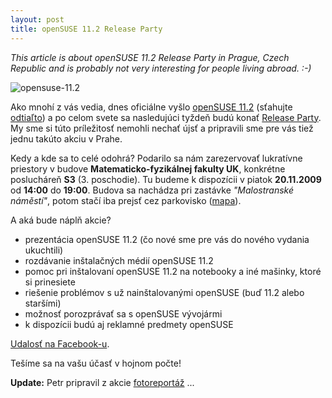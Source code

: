 ```yaml
---
layout: post
title: openSUSE 11.2 Release Party
---
```


*This article is about openSUSE 11.2 Release Party in Prague, Czech Republic and is probably not very interesting for people living abroad. :-)*

![opensuse-11.2](/assets/opensuse-11.2.png)

Ako mnohí z vás vedia, dnes oficiálne vyšlo [openSUSE&nbsp;11.2](http://en.opensuse.org/OpenSUSE_11.2) (sťahujte [odtiaľto](http://software.opensuse.org/)) a po celom svete sa nasledujúci tyždeň budú konať [Release Party](http://en.opensuse.org/OpenSUSE_11.2_Launch_Party_Locations). My sme si túto príležitosť nemohli nechať újsť a pripravili sme pre vás tiež jednu takúto akciu v&nbsp;Prahe.

Kedy a kde sa to celé odohrá? Podarilo sa nám zarezervovať lukratívne priestory v budove **Matematicko-fyzikálnej fakulty UK**, konkrétne poslucháreň&nbsp;**S3** (3.&nbsp;poschodie). Tu budeme k dispozícii v piatok **20.11.2009** od **14:00** do **19:00**. Budova sa nachádza pri zastávke *"Malostranské náměstí"*, potom stačí iba prejsť cez parkovisko ([mapa](http://mapy.cz/#mm=FP@sa=s@st=s@ssq=Loc:%2050%C2%B05'18.05%22N,%2014%C2%B024'13.425%22E@sss=1@ssp=133033984_135953562_133037600_135956964@x=133036224@y=135954288@z=16)).

A aká bude náplň akcie?

* prezentácia openSUSE 11.2 (čo nové sme pre vás do nového vydania ukuchtili)
* rozdávanie inštalačných médií openSUSE 11.2
* pomoc pri inštalovaní openSUSE 11.2 na notebooky a iné mašinky, ktoré si prinesiete
* riešenie problémov s už nainštalovanými openSUSE (buď 11.2 alebo staršími)
* možnosť porozprávať sa s openSUSE vývojármi
* k dispozícii budú aj reklamné predmety openSUSE

[Udalosť na Facebook-u](http://www.facebook.com/event.php?eid=175364535748).

Tešíme sa na vašu účasť v hojnom počte!

**Update:** Petr pripravil z akcie [fotoreportáž](http://lizards.opensuse.org/2009/11/24/report-from-opensuse-11-2-release-party-in-prague/) ...
